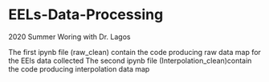 # EELs-Data-Processing
2020 Summer Woring with Dr. Lagos

The first ipynb file (raw_clean) contain the code producing raw data map for the EEls data collected
The second ipynb file (Interpolation_clean)contain the code producing interpolation data map 
